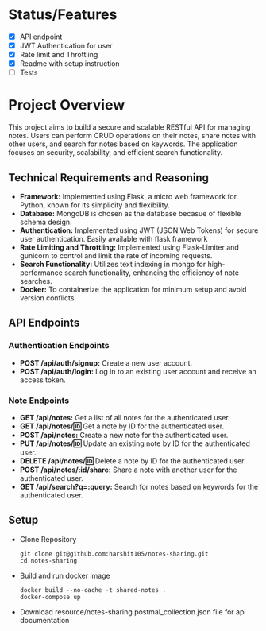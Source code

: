 # Status/Features
- [x] API endpoint
- [x] JWT Authentication for user
- [x] Rate limit and Throttling
- [x] Readme with setup instruction
- [ ] Tests

# Project Overview
This project aims to build a secure and scalable RESTful API for managing notes. Users can perform CRUD operations on their notes, share notes with other users, and search for notes based on keywords. The application focuses on security, scalability, and efficient search functionality.

## Technical Requirements and Reasoning
- **Framework:** Implemented using Flask, a micro web framework for Python, known for its simplicity and flexibility.
- **Database:** MongoDB is chosen as the database becasue of flexible schema design.
- **Authentication:** Implemented using JWT (JSON Web Tokens) for secure user authentication. Easily available with flask framework
- **Rate Limiting and Throttling:** Implemented using Flask-Limiter and gunicorn to control and limit the rate of incoming requests.
- **Search Functionality:** Utilizes text indexing in mongo for high-performance search functionality, enhancing the efficiency of note searches.
- **Docker:** To containerize the application for minimum setup and avoid version conflicts.

## API Endpoints

### Authentication Endpoints

- **POST /api/auth/signup:** Create a new user account.
- **POST /api/auth/login:** Log in to an existing user account and receive an access token.

### Note Endpoints

- **GET /api/notes:** Get a list of all notes for the authenticated user.
- **GET /api/notes/:id:** Get a note by ID for the authenticated user.
- **POST /api/notes:** Create a new note for the authenticated user.
- **PUT /api/notes/:id:** Update an existing note by ID for the authenticated user.
- **DELETE /api/notes/:id:** Delete a note by ID for the authenticated user.
- **POST /api/notes/:id/share:** Share a note with another user for the authenticated user.
- **GET /api/search?q=:query:** Search for notes based on keywords for the authenticated user.

## Setup
 - Clone Repository
    ```
    git clone git@github.com:harshit105/notes-sharing.git
    cd notes-sharing
    ```
 - Build and run docker image
    ```
    docker build --no-cache -t shared-notes .
    docker-compose up
    ```
 - Download resource/notes-sharing.postmal_collection.json file for api documentation
